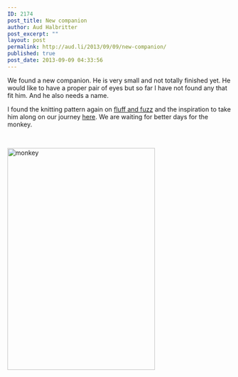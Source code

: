 ```yaml
---
ID: 2174
post_title: New companion
author: Aud Halbritter
post_excerpt: ""
layout: post
permalink: http://aud.li/2013/09/09/new-companion/
published: true
post_date: 2013-09-09 04:33:56
---
```

We found a new companion. He is very small and not totally finished yet. He would like to have a proper pair of eyes but so far I have not found any that fit him. And he also needs a name.

I found the knitting pattern again on <a href="http://www.etsy.com/shop/fluffandfuzz?ref=l2-shopheader-name">fluff and fuzz</a> and the inspiration to take him along on our journey <a href="http://fluffandfuzzknitting.wordpress.com/2013/09/02/pocket-monkey-adventures/">here</a>. We are waiting for better days for the monkey.

&nbsp;

<a href="http://aud.li/wp-content/uploads/2013/09/monkey.jpg"><img class="alignnone size-medium wp-image-2175" alt="monkey" src="http://aud.li/wp-content/uploads/2013/09/monkey-332x500.jpg" width="332" height="500" /></a>

&nbsp;